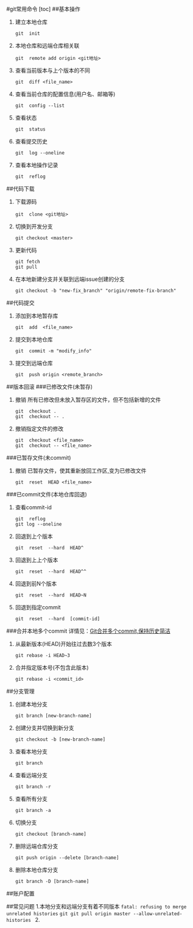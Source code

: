 #git常用命令
[toc]
##基本操作
1. 建立本地仓库
    ```git
    git  init
    ```
2. 本地仓库和远端仓库相关联
    ```git
    git  remote add origin <git地址>
    ```
3. 查看当前版本与上个版本的不同
    ```git
    git  diff <file_name>
    ```
4. 查看当前仓库的配置信息(用户名、邮箱等)
    ```git
    git  config --list
    ```
5. 查看状态
    ```git
    git  status
    ```
6. 查看提交历史
    ```git
    git  log --oneline
    ```
7. 查看本地操作记录
    ```git
    git  reflog
    ```
##代码下载
1. 下载源码
    ```git
    git  clone <git地址>
    ```
2. 切换到开发分支
    ```git
    git checkout <master>
    ```
3. 更新代码
    ```git
    git fetch
    git pull
    ```
4. 在本地新建分支并关联到远端issue创建的分支
    ```git
    git checkout -b "new-fix_branch" "origin/remote-fix-branch"
    ```
##代码提交
1. 添加到本地暂存库
    ```git
    git  add  <file_name>
    ```
2. 提交到本地仓库
    ```git
    git  commit -m "modify_info"
    ```
3. 提交到远端仓库
    ```git
    git  push origin <remote_branch>
    ```
##版本回滚
###已修改文件(未暂存)
1. 撤销 所有已修改但未放入暂存区的文件，但不包括新增的文件
    ```git
    git  checkout .
    git  checkout -- .
    ```
2. 撤销指定文件的修改
    ```git
    git  checkout <file_name>
    git  checkout -- <file_name>
    ```
###已暂存文件(未commit)
1. 撤销 已暂存文件，使其重新放回工作区,变为已修改文件
    ```git
    git  reset  HEAD <file_name>
    ```
###已commit文件(本地仓库回退)
1. 查看commit-id
    ```git
    git  reflog
    git log --oneline
    ```
2. 回退到上个版本
    ```git
    git  reset  --hard  HEAD^
    ```
3. 回退到上上个版本
    ```git
    git  reset  --hard  HEAD^^
    ```
4. 回退到前N个版本
    ```git
    git  reset  --hard  HEAD~N
    ```
5. 回退到指定commit
    ```git
    git  reset  --hard  [commit-id]
    ```
###合并本地多个commit
详情见：[Git合并多个commit,保持历史简洁](https://cloud.tencent.com/developer/article/1690638)
1. 从最新版本(HEAD)开始往过去数3个版本
    ```git
    git rebase -i HEAD~3
    ```
2. 合并指定版本号(不包含此版本)
    ```git
    git rebase -i <commit_id>
    ```
##分支管理
1. 创建本地分支
    ```git
    git branch [new-branch-name]
    ```
2. 创建分支并切换到新分支
    ```git
    git checkout -b [new-branch-name]
    ```
3. 查看本地分支
    ```git
    git branch
    ```
4. 查看远端分支
    ```git
    git branch -r
    ```
5. 查看所有分支
    ```git
    git branch -a
    ```
6. 切换分支
    ```git
    git checkout [branch-name]
    ```
7. 删除远端仓库分支
    ```git
    git push origin --delete [branch-name]
    ```
8. 删除本地仓库分支
    ```git
    git branch -D [branch-name]
    ```
##账户配置

##常见问题
1.本地分支和远端分支有着不同版本 `fatal: refusing to merge unrelated histories`
    ```git
    git pull origin master --allow-unrelated-histories
    ```
2. 